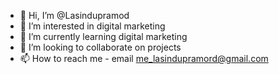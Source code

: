 - 👋 Hi, I’m @Lasindupramod
- 👀 I’m interested in digital marketing
- 🌱 I’m currently learning digital marketing
- 💞️ I’m looking to collaborate on projects
- 📫 How to reach me - email me_lasindupramord@gmail.com

<!---
Lasindupramod/Lasindupramod is a ✨ special ✨ repository because its `README.md` (this file) appears on your GitHub profile.
You can click the Preview link to take a look at your changes.
--->
